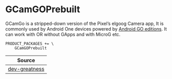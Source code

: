 # GCamGOPrebuilt

GCamGo is a stripped-down version of the Pixel’s elgoog Camera app, It is commonly used by Android One devices powered by [Android GO editions](https://www.android.com/versions/go-edition/). 
It can work with OR without GApps and with MicroG etc.


```
PRODUCT_PACKAGES += \
    GCamGOPrebuilt
```

| Source |
| ------ |
| [dev-greatness](https://www.celsoazevedo.com/files/android/google-camera/dev-greatness/) |
